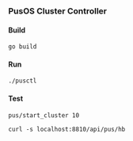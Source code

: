 ### PusOS Cluster Controller

#### Build
```
go build
```

#### Run
```
./pusctl
```
#### Test
```
pus/start_cluster 10

curl -s localhost:8810/api/pus/hb
```
